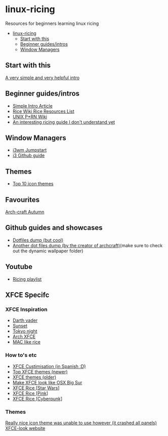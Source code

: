 # linux-ricing
Resources for beginners learning linux ricing

- [linux-ricing](#linux-ricing)
  - [Start with this](#Start%20with-this)
  - [Beginner guides/intros](#beginner-guidesintros)
  - [Window Managers](#Window-Managers)

## Start with this
[A very simple and very helpful intro](https://thatnixguy.github.io/posts/ricing/)

## Beginner guides/intros
- [Simple Intro Article](http://eirenicon.org/2020/01/29/ricing-desktops/)
- [Rice Wiki Rice Resources List](https://rizonrice.club/Rice:Resources)
- [UNIX P\*RN Wiki](https://www.reddit.com/r/unixporn/wiki/index)
- [An interesting ricing guide I don't understand yet](http://blog.z3bra.org/2013/10/home-sweet-home.html)

## Window Managers
- [i3wm Jumpstart](https://www.youtube.com/watch?v=j1I63wGcvU4)
- [i3 Github guide](https://github.com/addy-dclxvi/i3-starterpack)

## Themes
- [Top 10 icon themes](https://linuxiac.com/10-best-and-most-popular-icon-themes-for-linux/)

## Favourites
[Arch-craft Autumn](https://www.reddit.com/r/unixporn/comments/ufiyl7/openbox_autumn/)

## Github guides and showcases
- [Dotfiles dump (but cool)](https://github.com/addy-dclxvi/almighty-dotfiles)
- [Another dot files dump (by the creator of archcraft)](https://github.com/adi1090x/files)(make sure to check out the dynamic wallpaper folder)

## Youtube
- [Ricing playlist](https://www.youtube.com/watch?v=_PTp5mh5_vQ&list=PLnbyvmv5ABh6YrpjnJS2EjuJ9livjE-V6)

## XFCE Specifc

### XFCE Inspiration
- [Darth vader](https://www.reddit.com/r/xfce/comments/mfeu5q/my_xfce_desktop/)
- [Sunset](https://www.reddit.com/r/unixporn/comments/uhgi93/xfce_first_xfce_rice/)
- [Tokyo night](https://www.reddit.com/r/unixporn/comments/u3waeg/xfce_tokyo_night/)
- [Arch XFCE](https://www.reddit.com/r/unixporn/comments/ts78w6/xfce_who_said_xfce_is_dull_took_just_a_few/)
- [MAC like rice](https://www.reddit.com/r/unixporn/comments/t8gut7/xfce_small_sur/)

### How to's etc
- [XFCE Custimisation (in Spanish :D)](https://www.youtube.com/watch?v=xxiEXcemNaM)
- [Top XFCE themes (newer)](https://www.youtube.com/watch?v=Cg7JPECBBq4&list=PLnbyvmv5ABh6YrpjnJS2EjuJ9livjE-V6&index=6)
- [XFCE themes (older)](https://www.youtube.com/watch?v=GR2y0xOIIdI)
- [Make XFCE look like OSX Big Sur](https://www.youtube.com/watch?v=sO-GEIVK3P8)
- [XFCE Rice [Star Wars]](https://www.youtube.com/watch?v=2DogjFRRpH4)
- [XFCE Rice [Pink]](https://www.youtube.com/watch?v=ZUS5fjLLEnI)
- [XFCE Rice [Cyberpunk]](https://www.youtube.com/watch?v=mfqg3XV_6fU)

### Themes
[Really nice icon theme was unable to use however (it crashed all panels)](https://www.xfce-look.org/p/1715694)
[XFCE-look website](https://www.xfce-look.org/browse/)
